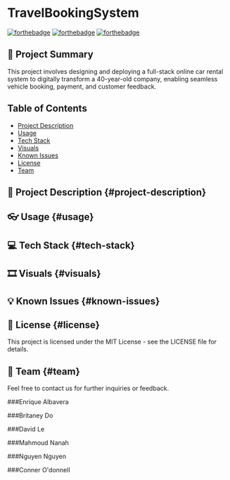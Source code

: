 # TravelBookingSystem

[![forthebadge](https://forthebadge.com/images/badges/uses-html.svg)](https://forthebadge.com)
[![forthebadge](https://forthebadge.com/images/badges/uses-css.svg)](https://forthebadge.com)
[![forthebadge](https://forthebadge.com/images/badges/made-with-javascript.svg)](https://forthebadge.com)

## 📰 Project Summary

This project involves designing and deploying a full-stack online car rental system to digitally transform a 40-year-old company, enabling seamless vehicle booking, payment, and customer feedback.

## Table of Contents

- [Project Description](#project-description)
- [Usage](#usage)
- [Tech Stack](#tech-stack)
- [Visuals](#visuals)
- [Known Issues](#known-issues)
- [License](#license)
- [Team](#team)


## 🔖 Project Description {#project-description}


## 👓 Usage {#usage}


## 💻 Tech Stack {#tech-stack}


## 🎞️ Visuals {#visuals}


## 💡 Known Issues {#known-issues}


## 📝 License {#license}
This project is licensed under the MIT License - see the LICENSE file for details.

## 👥 Team {#team}
Feel free to contact us for further inquiries or feedback.

###Enrique Albavera

###Britaney Do

###David Le

###Mahmoud Nanah

###Nguyen Nguyen

###Conner O'donnell

